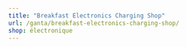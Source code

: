 ```yaml
---
title: "Breakfast Electronics Charging Shop"
url: /ganta/breakfast-electronics-charging-shop/
shop: électronique
---
```

